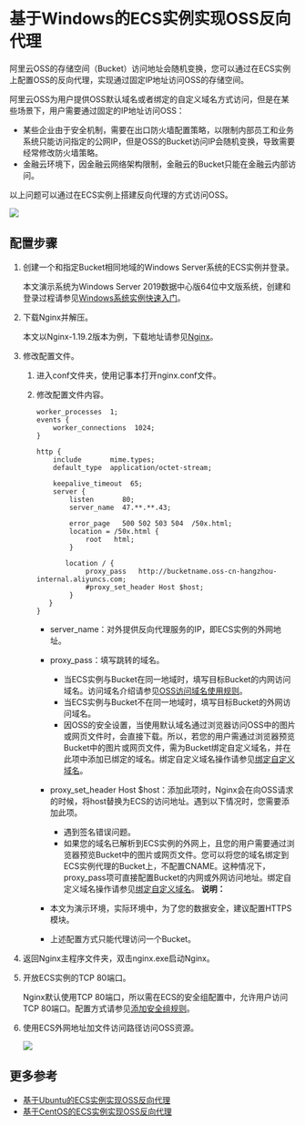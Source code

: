 # 基于Windows的ECS实例实现OSS反向代理

阿里云OSS的存储空间（Bucket）访问地址会随机变换，您可以通过在ECS实例上配置OSS的反向代理，实现通过固定IP地址访问OSS的存储空间。

阿里云OSS为用户提供OSS默认域名或者绑定的自定义域名方式访问，但是在某些场景下，用户需要通过固定的IP地址访问OSS：

-   某些企业由于安全机制，需要在出口防火墙配置策略，以限制内部员工和业务系统只能访问指定的公网IP，但是OSS的Bucket访问IP会随机变换，导致需要经常修改防火墙策略。
-   金融云环境下，因金融云网络架构限制，金融云的Bucket只能在金融云内部访问。

以上问题可以通过在ECS实例上搭建反向代理的方式访问OSS。

![](https://static-aliyun-doc.oss-cn-hangzhou.aliyuncs.com/assets/img/zh-CN/1554449951/p38572.png)

## 配置步骤

1.  创建一个和指定Bucket相同地域的Windows Server系统的ECS实例并登录。

    本文演示系统为Windows Server 2019数据中心版64位中文版系统，创建和登录过程请参见[Windows系统实例快速入门](/intl.zh-CN/快速入门/通过控制台创建实例（详细版）/Windows系统实例快速入门.md)。

2.  下载Nginx并解压。

    本文以Nginx-1.19.2版本为例，下载地址请参见[Nginx](http://nginx.org/en/download.html)。

3.  修改配置文件。

    1.  进入conf文件夹，使用记事本打开nginx.conf文件。

    2.  修改配置文件内容。

        ```
        worker_processes  1;
        events {
            worker_connections  1024;
        }
        
        http {
            include       mime.types;
            default_type  application/octet-stream;
        
            keepalive_timeout  65;
            server {
                listen       80;
                server_name  47.**.**.43;
        
                error_page   500 502 503 504  /50x.html;
                location = /50x.html {
                    root   html;
                }
        
               location / {
                    proxy_pass   http://bucketname.oss-cn-hangzhou-internal.aliyuncs.com;
                    #proxy_set_header Host $host;
                }
           }
        }
        ```

        -   server\_name：对外提供反向代理服务的IP，即ECS实例的外网地址。
        -   proxy\_pass：填写跳转的域名。
            -   当ECS实例与Bucket在同一地域时，填写目标Bucket的内网访问域名。访问域名介绍请参见[OSS访问域名使用规则](/intl.zh-CN/开发指南/访问域名（Endpoint）/OSS访问域名使用规则.md)。
            -   当ECS实例与Bucket不在同一地域时，填写目标Bucket的外网访问域名。
            -   因OSS的安全设置，当使用默认域名通过浏览器访问OSS中的图片或网页文件时，会直接下载。所以，若您的用户需通过浏览器预览Bucket中的图片或网页文件，需为Bucket绑定自定义域名，并在此项中添加已绑定的域名。绑定自定义域名操作请参见[绑定自定义域名](/intl.zh-CN/控制台用户指南/存储空间管理/管理域名/绑定自定义域名.md)。
        -   proxy\_set\_header Host $host：添加此项时，Nginx会在向OSS请求的时候，将host替换为ECS的访问地址。遇到以下情况时，您需要添加此项。
            -   遇到签名错误问题。
            -   如果您的域名已解析到ECS实例的外网上，且您的用户需要通过浏览器预览Bucket中的图片或网页文件。您可以将您的域名绑定到ECS实例代理的Bucket上，不配置CNAME。这种情况下，proxy\_pass项可直接配置Bucket的内网或外网访问地址。绑定自定义域名操作请参见[绑定自定义域名](/intl.zh-CN/控制台用户指南/存储空间管理/管理域名/绑定自定义域名.md)。
        **说明：**

        -   本文为演示环境，实际环境中，为了您的数据安全，建议配置HTTPS模块。
        -   上述配置方式只能代理访问一个Bucket。
4.  返回Nginx主程序文件夹，双击nginx.exe启动Nginx。

5.  开放ECS实例的TCP 80端口。

    Nginx默认使用TCP 80端口，所以需在ECS的安全组配置中，允许用户访问TCP 80端口。配置方式请参见[添加安全组规则](/intl.zh-CN/安全/安全组/添加安全组规则.md)。

6.  使用ECS外网地址加文件访问路径访问OSS资源。

    ![](https://static-aliyun-doc.oss-cn-hangzhou.aliyuncs.com/assets/img/zh-CN/1554449951/p38588.png)


## 更多参考

-   [基于Ubuntu的ECS实例实现OSS反向代理](/intl.zh-CN/最佳实践/使用ECS实例反向代理OSS/基于Ubuntu的ECS实例实现OSS反向代理.md)
-   [基于CentOS的ECS实例实现OSS反向代理](/intl.zh-CN/最佳实践/使用ECS实例反向代理OSS/基于CentOS的ECS实例实现OSS反向代理.md)


